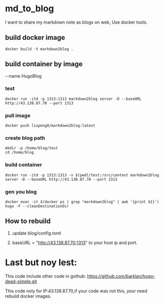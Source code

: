 # md_to_blog

I want to share my markdown note as blogs on web, Use docker tools.

## build docker image

```shell
docker build -t markdown2blog .
```

## build container by image

--name HugoBlog

### test

```shell
docker run -itd -p 1313:1313 markdown2blog server -D --baseURL http://43.138.87.70 --port 1313
```

### pull image

```shell
docker push liupeng0/markdown2blog:latest
```

### create blog path

```shell
mkdir -p /home/blog/test
cd /home/blog
```

### build container

```shell
docker run -itd -p 1313:1313 -v $(pwd)/test:/src/content markdown2blog server -D --baseURL http://43.138.87.70 --port 1313
```

### gen you blog

```shell
docker exec -it $(docker ps | grep "markdown2blog" | awk '{print $1}') hugo -F --cleanDestinationDir
```

## How to rebuild

1. update blog/config.toml

2. baseURL = "http://43.138.87.70:1313" to your host ip and port.

# Last but noy lest:

This code include other code in gothub: https://github.com/barklan/hugo-dead-simple.git

This code noly for IP:43.138.87.70,if  your code was not this, your need rebuild docker images.
